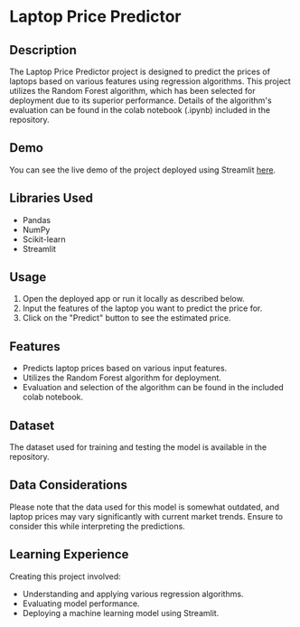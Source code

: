 # Laptop Price Predictor

## Description
The Laptop Price Predictor project is designed to predict the prices of laptops based on various features using regression algorithms. This project utilizes the Random Forest algorithm, which has been selected for deployment due to its superior performance. Details of the algorithm's evaluation can be found in the colab notebook (.ipynb) included in the repository.

## Demo
You can see the live demo of the project deployed using Streamlit [here](laptoppricepredictor00byatharv-mzjy2pfud9jjbyme4u9wix.streamlit.app).

## Libraries Used
- Pandas
- NumPy
- Scikit-learn
- Streamlit

## Usage
1. Open the deployed app or run it locally as described below.
2. Input the features of the laptop you want to predict the price for.
3. Click on the "Predict" button to see the estimated price.

## Features
- Predicts laptop prices based on various input features.
- Utilizes the Random Forest algorithm for deployment.
- Evaluation and selection of the algorithm can be found in the included colab notebook.

## Dataset
The dataset used for training and testing the model is available in the repository.

## Data Considerations
Please note that the data used for this model is somewhat outdated, and laptop prices may vary significantly with current market trends. Ensure to consider this while interpreting the predictions.

## Learning Experience
Creating this project involved:
- Understanding and applying various regression algorithms.
- Evaluating model performance.
- Deploying a machine learning model using Streamlit.



